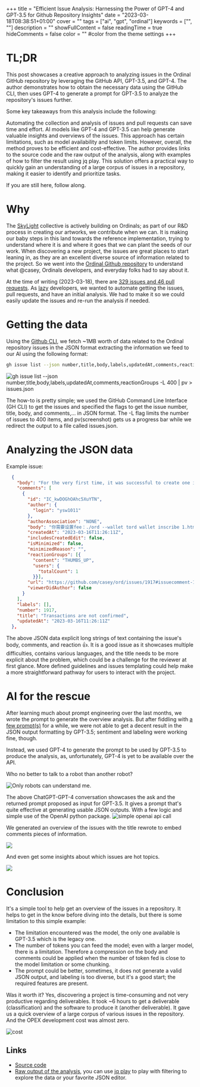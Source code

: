 +++
title = "Efficient Issue Analysis: Harnessing the Power of GPT-4 and GPT-3.5 for Github Repository Insights"
date = "2023-03-18T08:38:51+01:00"
cover = ""
tags = ["ai", "gpt", "ordinal"]
keywords = ["", ""]
description = ""
showFullContent = false
readingTime = true
hideComments = false
color = "" #color from the theme settings
+++

# TL;DR

This post showcases a creative approach to analyzing issues in the Ordinal GitHub repository by leveraging the GitHub API, GPT-3.5, and GPT-4. The author demonstrates how to obtain the necessary data using the GitHub CLI, then uses GPT-4 to generate a prompt for GPT-3.5 to analyze the repository's issues further.

Some key takeaways from this analysis include the following:

Automating the collection and analysis of issues and pull requests can save time and effort.
AI models like GPT-4 and GPT-3.5 can help generate valuable insights and overviews of the issues.
This approach has certain limitations, such as model availability and token limits. However, overall, the method proves to be efficient and cost-effective.
The author provides links to the source code and the raw output of the analysis, along with examples of how to filter the result using jq play. This solution offers a practical way to quickly gain an understanding of a large corpus of issues in a repository, making it easier to identify and prioritize tasks.

If you are still here, follow along.

# Why

The [SkyLight](https://sky-light-sl.com/) collective is actively building on Ordinals; as part of our R&D process in creating our artworks, we contribute when we can.
It is making our baby steps in this land towards the reference implementation, trying to understand where it is and where it goes that we can plant the seeds of our work.
When discovering a new project, the issues are great places to start leaning in, as they are an excellent diverse source of information related to the project.
So we went into the [Ordinal Github repository](https://github.com/casey/ord) to understand what @casey, Ordinals developers, and everyday folks had to say about it.

At the time of writing (2023-03-18), there are [329 issues and 46 pull requests](https://github.com/casey/ord/issues). As [lazy](https://en.wikipedia.org/wiki/Lazy_evaluation) developers, we wanted to automate getting the issues, pull requests, and have an initial analysis. We had to make it so we could easily update the issues and re-run the analysis if needed.

# Getting the data

Using the [Github CLI](https://cli.github.com/), we fetch ~1MB worth of data related to the Ordinal repository issues in the JSON format extracting the information we feed to our AI using the following format:

```bash
gh issue list --json number,title,body,labels,updatedAt,comments,reactionGroups -L 400 > issues.json
```

![gh issue list --json number,title,body,labels,updatedAt,comments,reactionGroups -L 400 | pv > issues.json](/img/posts/analyzing-ordinal-github-issues/2023-03-18-090742_1308x84_scrot.png)

The how-to is pretty simple; we used the GitHub Command Line Interface (GH CLI) to get the issues and specified the flags to get the issue number, title, body, and comments,... in JSON format. The -L flag limits the number of issues to 400 items, and pv(screenshot) gets us a progress bar while we redirect the output to a file called issues.json.

# Analyzing the JSON data

Example issue:
```json
  {
    "body": "For the very first time, it was successful to create one inscription, now transactions are not confirmed, I suspect because of the small fee rate\r\n\r\n<img width=\"557\" alt=\"Снимок экрана 2023-03-11 в 21 30 29\" src=\"https://user-images.githubusercontent.com/53757772/224508408-186dad47-3935-4ad7-8032-5985409a87ff.png\">\r\n\r\n<img width=\"804\" alt=\"Снимок экрана 2023-03-11 в 21 35 40\" src=\"https://user-images.githubusercontent.com/53757772/224508424-16d5f897-0e83-4a04-8c32-73930e2527fe.png\">\r\n\r\nThe balance is completely debited\r\n\r\n<img width=\"563\" alt=\"Снимок экрана 2023-03-11 в 21 36 35\" src=\"https://user-images.githubusercontent.com/53757772/224508755-b202f4e0-dd2e-40cc-bea2-cdd10522bbe8.png\">\r\n\r\n<img width=\"570\" alt=\"Снимок экрана 2023-03-11 в 21 37 04\" src=\"https://user-images.githubusercontent.com/53757772/224508790-e461a21c-8f2e-4a51-962f-cf6171d4b56e.png\">\r\n\r\nhttps://mempool.space/tx/b8d7cd6ba8e2c3387d6c1dfd33ef542ed82aa36425a9a7c2f903a803aaca7015\r\n\r\n\r\n\r\n\r\n\r\nHelp me )",
    "comments": [
      {
        "id": "IC_kwDOGhOAhc5XuYTN",
        "author": {
          "login": "ysw1011"
        },
        "authorAssociation": "NONE",
        "body": "你需要设置fee：./ord --wallet tord wallet inscribe 1.html --fee-rate 6，但是你没有，所以你只能等，有一个清除本地内存池交易的bitcoin cli命令，但是我不建议你用，因为会把你钱包里数据给搞丢。所以你只能等。或者创建一个新钱包，把当前钱包余额转过去 同来产生新的UTXO",
        "createdAt": "2023-03-16T11:26:11Z",
        "includesCreatedEdit": false,
        "isMinimized": false,
        "minimizedReason": "",
        "reactionGroups": [{
          "content": "THUMBS_UP",
          "users": {
            "totalCount": 1
          }}],
        "url": "https://github.com/casey/ord/issues/1917#issuecomment-1471775949",
        "viewerDidAuthor": false
      }
    ],
    "labels": [],
    "number": 1917,
    "title": "Transactions are not confirmed",
    "updatedAt": "2023-03-16T11:26:11Z"
  },
```

The above JSON data explicit long strings of text containing the issue's body, comments, and reaction :+1:.
It is a good issue as it showcases multiple difficulties, contains various languages, and the title needs to be more explicit about the problem, which could be a challenge for the reviewer at first glance. More defined guidelines and issues templating could help make a more straightforward pathway for users to interact with the project.

# AI for the rescue

After learning much about prompt engineering over the last months, we wrote the prompt to generate the overview analysis. But after fiddling with [a few prompt(s)](https://github.com/Magicking/awesome-chatgpt) for a while, we were not able to get a decent result in the JSON output formatting by GPT-3.5; sentiment and labeling were working fine, though.

Instead, we used GPT-4 to generate the prompt to be used by GPT-3.5 to produce the analysis, as, unfortunately, GPT-4 is yet to be available over the API.

Who no better to talk to a robot than another robot?

![Only robots can understand me.](/img/posts/analyzing-ordinal-github-issues/2023-03-18-090255_1180x1594_scrot.png)

The above ChatGPT-GPT-4 conversation showcases the ask and the returned prompt proposed as input for GPT-3.5.
It gives a prompt that's quite effective at generating usable JSON outputs.
With a few logic and simple use of the OpenAI python package.
![simple openai api call](/img/posts/analyzing-ordinal-github-issues/2023-03-18-094526_1579x209_scrot.png)

We generated an overview of the issues with the title rewrote to embed comments pieces of information.

![](/img/posts/analyzing-ordinal-github-issues/2023-03-18-080232_3650x783_scrot.png)

And even get some insights about which issues are hot topics.

![](/img/posts/analyzing-ordinal-github-issues/2023-03-18-090208_1272x258_scrot.png)

# Conclusion

It's a simple tool to help get an overview of the issues in a repository. It helps to get in the know before diving into the details, but there is some limitation to this simple example:
 - The limitation encountered was the model, the only one available is GPT-3.5 which is the legacy one.
 - The number of tokens you can feed the model; even with a larger model, there is a limitation. Therefore a compression on the body and comments could be applied when the number of token fed is close to the model limitation or some chunking.
 - The prompt could be better, sometimes, it does not generate a valid JSON output, and labeling is too diverse, but it's a good start; the required features are present.

Was it worth it? Yes, discovering a project is time-consuming and not very productive regarding deliverables.
It took ~6 hours to get a deliverable (classification) and the software to produce it (another deliverable). It gave us a quick overview of a large corpus of various issues in the repository. And the OPEX development cost was almost zero.

![cost](/img/posts/analyzing-ordinal-github-issues/2023-03-18-090227_857x138_scrot.png)

## Links
  - [Source code](https://github.com/Magicking/openai-issues-analysis/)
  - [Raw output of the analysis](https://github.com/Magicking/openai-issues-analysis/blob/main/classifiedIssue.json), you can use [jq play](https://jqplay.org/s/6w5H0bE1uXi) to play with filtering to explore the data or your favorite JSON editor.
